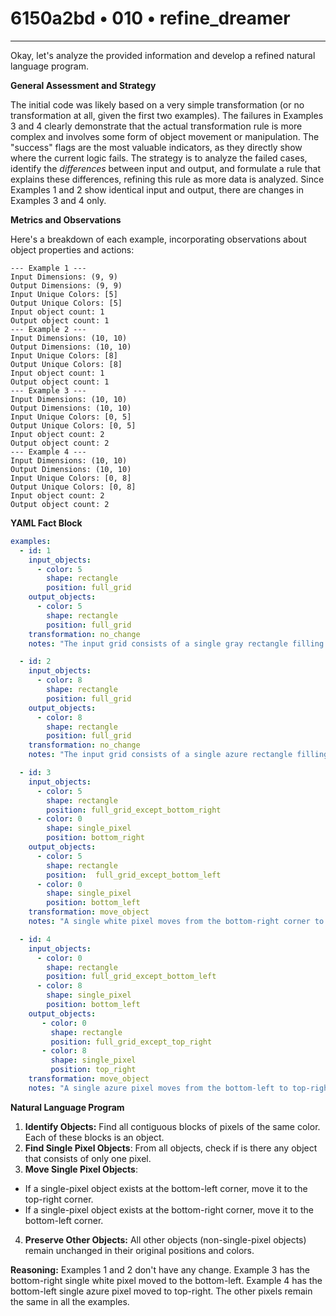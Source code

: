 # 6150a2bd • 010 • refine_dreamer

---
Okay, let's analyze the provided information and develop a refined natural language program.

**General Assessment and Strategy**

The initial code was likely based on a very simple transformation (or no transformation at all, given the first two examples). The failures in Examples 3 and 4 clearly demonstrate that the actual transformation rule is more complex and involves some form of object movement or manipulation. The "success" flags are the most valuable indicators, as they directly show where the current logic fails. The strategy is to analyze the failed cases, identify the *differences* between input and output, and formulate a rule that explains these differences, refining this rule as more data is analyzed. Since Examples 1 and 2 show identical input and output, there are changes in Examples 3 and 4 only.

**Metrics and Observations**

Here's a breakdown of each example, incorporating observations about object properties and actions:
```
--- Example 1 ---
Input Dimensions: (9, 9)
Output Dimensions: (9, 9)
Input Unique Colors: [5]
Output Unique Colors: [5]
Input object count: 1
Output object count: 1
--- Example 2 ---
Input Dimensions: (10, 10)
Output Dimensions: (10, 10)
Input Unique Colors: [8]
Output Unique Colors: [8]
Input object count: 1
Output object count: 1
--- Example 3 ---
Input Dimensions: (10, 10)
Output Dimensions: (10, 10)
Input Unique Colors: [0, 5]
Output Unique Colors: [0, 5]
Input object count: 2
Output object count: 2
--- Example 4 ---
Input Dimensions: (10, 10)
Output Dimensions: (10, 10)
Input Unique Colors: [0, 8]
Output Unique Colors: [0, 8]
Input object count: 2
Output object count: 2
```

**YAML Fact Block**

```yaml
examples:
  - id: 1
    input_objects:
      - color: 5
        shape: rectangle
        position: full_grid
    output_objects:
      - color: 5
        shape: rectangle
        position: full_grid
    transformation: no_change
    notes: "The input grid consists of a single gray rectangle filling the entire grid. The output is identical."

  - id: 2
    input_objects:
      - color: 8
        shape: rectangle
        position: full_grid
    output_objects:
      - color: 8
        shape: rectangle
        position: full_grid
    transformation: no_change
    notes: "The input grid consists of a single azure rectangle filling the entire grid. The output is identical."

  - id: 3
    input_objects:
      - color: 5
        shape: rectangle
        position: full_grid_except_bottom_right
      - color: 0
        shape: single_pixel
        position: bottom_right
    output_objects:
      - color: 5
        shape: rectangle
        position:  full_grid_except_bottom_left
      - color: 0
        shape: single_pixel
        position: bottom_left
    transformation: move_object
    notes: "A single white pixel moves from the bottom-right corner to the bottom-left corner. other pixels remain gray."

  - id: 4
    input_objects:
      - color: 0
        shape: rectangle
        position: full_grid_except_bottom_left
      - color: 8
        shape: single_pixel
        position: bottom_left
    output_objects:
       - color: 0
         shape: rectangle
         position: full_grid_except_top_right
       - color: 8
         shape: single_pixel
         position: top_right
    transformation: move_object
    notes: "A single azure pixel moves from the bottom-left to top-right. other pixels remain white"
```

**Natural Language Program**

1.  **Identify Objects:** Find all contiguous blocks of pixels of the same color. Each of these blocks is an object.
2.  **Find Single Pixel Objects**: From all objects, check if is there any object that consists of only one pixel.
3.  **Move Single Pixel Objects**:
   *   If a single-pixel object exists at the bottom-left corner, move it to the top-right corner.
   *    If a single-pixel object exists at the bottom-right corner, move it to the bottom-left corner.
4.  **Preserve Other Objects:** All other objects (non-single-pixel objects) remain unchanged in their original positions and colors.

**Reasoning:**
Examples 1 and 2 don't have any change.
Example 3 has the bottom-right single white pixel moved to the bottom-left.
Example 4 has the bottom-left single azure pixel moved to top-right.
The other pixels remain the same in all the examples.

